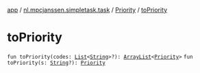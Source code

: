 [app](../../index.md) / [nl.mpcjanssen.simpletask.task](../index.md) / [Priority](index.md) / [toPriority](.)

# toPriority

`fun toPriority(codes: `[`List`](https://kotlinlang.org/api/latest/jvm/stdlib/kotlin.collections/-list/index.html)`<`[`String`](https://kotlinlang.org/api/latest/jvm/stdlib/kotlin/-string/index.html)`>?): `[`ArrayList`](http://docs.oracle.com/javase/6/docs/api/java/util/ArrayList.html)`<`[`Priority`](index.md)`>`
`fun toPriority(s: `[`String`](https://kotlinlang.org/api/latest/jvm/stdlib/kotlin/-string/index.html)`?): `[`Priority`](index.md)